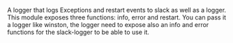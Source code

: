 A logger that logs Exceptions and restart events to slack as well as a logger.
This module exposes three functions: info, error and restart.
You can pass it a logger like winston, the logger need to expose also an info and error functions
for the slack-logger to be able to use it.
